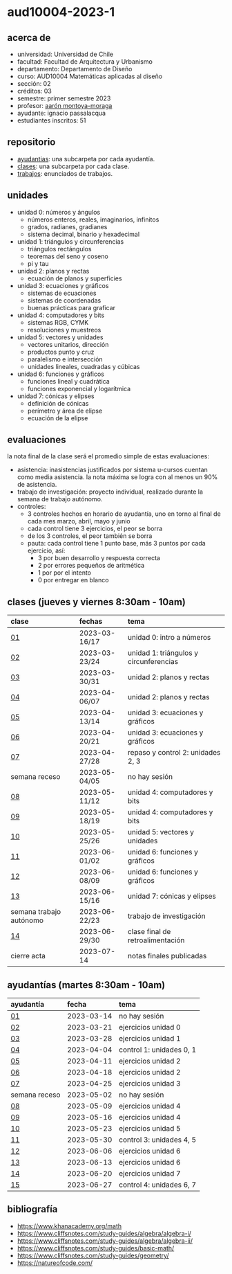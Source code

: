 # aud10004-2023-1

## acerca de

- universidad: Universidad de Chile
- facultad: Facultad de Arquitectura y Urbanismo
- departamento: Departamento de Diseño
- curso: AUD10004 Matemáticas aplicadas al diseño
- sección: 02
- créditos: 03
- semestre: primer semestre 2023
- profesor: [aarón montoya-moraga](https://montoyamoraga.io)
- ayudante: ignacio passalacqua
- estudiantes inscritos: 51

## repositorio

- [ayudantias](./ayudantias/): una subcarpeta por cada ayudantía.
- [clases](./clases/): una subcarpeta por cada clase.
- [trabajos](./trabajos/): enunciados de trabajos.

## unidades

- unidad 0: números y ángulos
  - números enteros, reales, imaginarios, infinitos
  - grados, radianes, gradianes
  - sistema decimal, binario y hexadecimal
- unidad 1: triángulos y circunferencias
  - triángulos rectángulos
  - teoremas del seno y coseno
  - pi y tau
- unidad 2: planos y rectas
  - ecuación de planos y superficies
- unidad 3: ecuaciones y gráficos
  - sistemas de ecuaciones
  - sistemas de coordenadas
  - buenas prácticas para graficar
- unidad 4: computadores y bits
  - sistemas RGB, CYMK
  - resoluciones y muestreos
- unidad 5: vectores y unidades
  - vectores unitarios, dirección
  - productos punto y cruz
  - paralelismo e intersección
  - unidades lineales, cuadradas y cúbicas
- unidad 6: funciones y gráficos
  - funciones lineal y cuadrática
  - funciones exponencial y logarítmica
- unidad 7: cónicas y elipses
  - definición de cónicas
  - perímetro y área de elipse
  - ecuación de la elipse

## evaluaciones

la nota final de la clase será el promedio simple de estas evaluaciones:

- asistencia: inasistencias justificados por sistema u-cursos cuentan como media asistencia. la nota máxima se logra con al menos un 90% de asistencia.
- trabajo de investigación: proyecto individual, realizado durante la semana de trabajo autónomo.
- controles:
  - 3 controles hechos en horario de ayudantía, uno en torno al final de cada mes marzo, abril, mayo y junio
  - cada control tiene 3 ejercicios, el peor se borra
  - de los 3 controles, el peor también se borra
  - pauta: cada control tiene 1 punto base, más 3 puntos por cada ejercicio, así:
    - 3 por buen desarrollo y respuesta correcta
    - 2 por errores pequeños de aritmética
    - 1 por por el intento
    - 0 por entregar en blanco

## clases (jueves y viernes 8:30am - 10am)

| clase                   | fechas        | tema                                   |
| :---------------------- | :------------ | :------------------------------------- |
| [01](clases/clase-01/)  | 2023-03-16/17 | unidad 0: intro a números              |
| [02](clases/clase-02/)  | 2023-03-23/24 | unidad 1: triángulos y circunferencias |
| [03](clases/clase-03/)  | 2023-03-30/31 | unidad 2: planos y rectas              |
| [04](clases/clase-04/)  | 2023-04-06/07 | unidad 2: planos y rectas              |
| [05](clases/clase-05/)  | 2023-04-13/14 | unidad 3: ecuaciones y gráficos        |
| [06](clases/clase-06/)  | 2023-04-20/21 | unidad 3: ecuaciones y gráficos        |
| [07](clases/clase-07/)  | 2023-04-27/28 | repaso y control 2: unidades 2, 3      |
| semana receso           | 2023-05-04/05 | no hay sesión                          |
| [08](clases/clase-08/)  | 2023-05-11/12 | unidad 4: computadores y bits          |
| [09](clases/clase-09/)  | 2023-05-18/19 | unidad 4: computadores y bits          |
| [10](clases/clase-10/)  | 2023-05-25/26 | unidad 5: vectores y unidades          |
| [11](clases/clase-11/)  | 2023-06-01/02 | unidad 6: funciones y gráficos         |
| [12](clases/clase-12/)  | 2023-06-08/09 | unidad 6: funciones y gráficos         |
| [13](clases/clase-13/)  | 2023-06-15/16 | unidad 7: cónicas y elipses            |
| semana trabajo autónomo | 2023-06-22/23 | trabajo de investigación               |
| [14](clases/clase-14/)  | 2023-06-29/30 | clase final de retroalimentación       |
| cierre acta             | 2023-07-14    | notas finales publicadas               |

## ayudantías (martes 8:30am - 10am)

| ayudantía                      | fecha      | tema                     |
| :----------------------------- | :--------- | :----------------------- |
| [01](ayudantias/ayudantia-01/) | 2023-03-14 | no hay sesión            |
| [02](ayudantias/ayudantia-02/) | 2023-03-21 | ejercicios unidad 0      |
| [03](ayudantias/ayudantia-03/) | 2023-03-28 | ejercicios unidad 1      |
| [04](ayudantias/ayudantia-04/) | 2023-04-04 | control 1: unidades 0, 1 |
| [05](ayudantias/ayudantia-05/) | 2023-04-11 | ejercicios unidad 2      |
| [06](ayudantias/ayudantia-06/) | 2023-04-18 | ejercicios unidad 2      |
| [07](ayudantias/ayudantia-07/) | 2023-04-25 | ejercicios unidad 3      |
| semana receso                  | 2023-05-02 | no hay sesión            |
| [08](ayudantias/ayudantia-08/) | 2023-05-09 | ejercicios unidad 4      |
| [09](ayudantias/ayudantia-09/) | 2023-05-16 | ejercicios unidad 4      |
| [10](ayudantias/ayudantia-10/) | 2023-05-23 | ejercicios unidad 5      |
| [11](ayudantias/ayudantia-11/) | 2023-05-30 | control 3: unidades 4, 5 |
| [12](ayudantias/ayudantia-12/) | 2023-06-06 | ejercicios unidad 6      |
| [13](ayudantias/ayudantia-13/) | 2023-06-13 | ejercicios unidad 6      |
| [14](ayudantias/ayudantia-14/) | 2023-06-20 | ejercicios unidad 7      |
| [15](ayudantias/ayudantia-15/) | 2023-06-27 | control 4: unidades 6, 7 |

## bibliografía

- https://www.khanacademy.org/math
- https://www.cliffsnotes.com/study-guides/algebra/algebra-i/
- https://www.cliffsnotes.com/study-guides/algebra/algebra-ii/
- https://www.cliffsnotes.com/study-guides/basic-math/
- https://www.cliffsnotes.com/study-guides/geometry/
- https://natureofcode.com/
